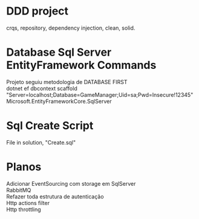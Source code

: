 # DDD project
crqs, repository, dependency injection, clean, solid.

# Database Sql Server EntityFramework Commands
Projeto seguiu metodologia de DATABASE FIRST\
dotnet ef dbcontext scaffold "Server=localhost;Database=GameManager;Uid=sa;Pwd=Insecure!12345" Microsoft.EntityFrameworkCore.SqlServer

# Sql Create Script
File in solution, "Create.sql"

# Planos
Adicionar EventSourcing com storage em SqlServer\
RabbitMQ\
Refazer toda estrutura de autenticação\
Http actions filter\
Http throttling
